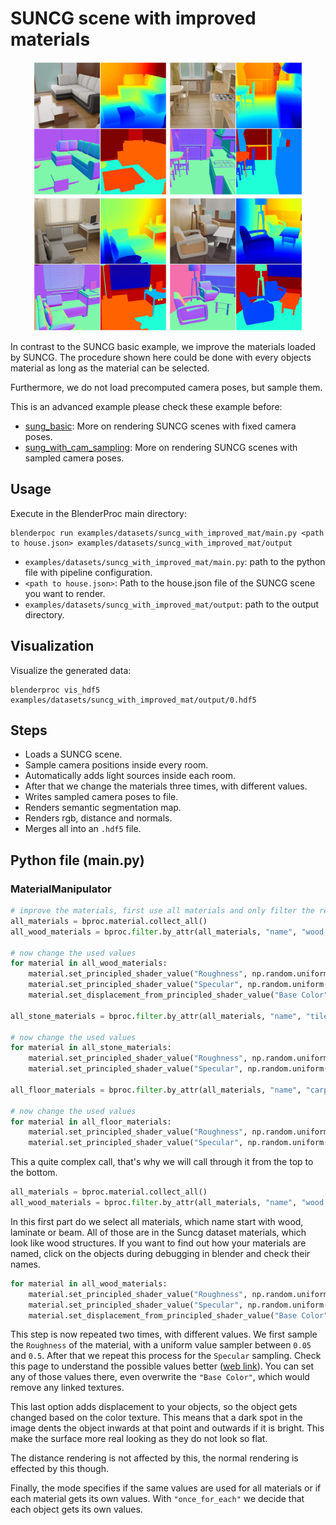 # SUNCG scene with improved materials 

<p align="center">
<img src="../../../images/readme.jpg" alt="Front readme image" width=430>
</p>

In contrast to the SUNCG basic example, we improve the materials loaded by SUNCG.
The procedure shown here could be done with every objects material as long as the material can be selected.

Furthermore, we do not load precomputed camera poses, but sample them.

This is an advanced example please check these example before:
* [sung_basic](../suncg_basic/README.md): More on rendering SUNCG scenes with fixed camera poses.
* [sung_with_cam_sampling](../suncg_with_cam_sampling/README.md): More on rendering SUNCG scenes with sampled camera poses.

## Usage

Execute in the BlenderProc main directory:

```
blenderpoc run examples/datasets/suncg_with_improved_mat/main.py <path to house.json> examples/datasets/suncg_with_improved_mat/output
```

* `examples/datasets/suncg_with_improved_mat/main.py`: path to the python file with pipeline configuration.
* `<path to house.json>`: Path to the house.json file of the SUNCG scene you want to render.
* `examples/datasets/suncg_with_improved_mat/output`: path to the output directory.

## Visualization

Visualize the generated data:

```
blenderproc vis_hdf5 examples/datasets/suncg_with_improved_mat/output/0.hdf5
```

## Steps

* Loads a SUNCG scene.
* Sample camera positions inside every room.
* Automatically adds light sources inside each room.
* After that we change the materials three times, with different values.
* Writes sampled camera poses to file.
* Renders semantic segmentation map.
* Renders rgb, distance and normals.
* Merges all into an `.hdf5` file.

## Python file (main.py)

### MaterialManipulator

```python
# improve the materials, first use all materials and only filter the relevant materials out
all_materials = bproc.material.collect_all()
all_wood_materials = bproc.filter.by_attr(all_materials, "name", "wood.*|laminate.*|beam.*", regex=True)

# now change the used values
for material in all_wood_materials:
    material.set_principled_shader_value("Roughness", np.random.uniform(0.05, 0.5))
    material.set_principled_shader_value("Specular", np.random.uniform(0.5, 1.0))
    material.set_displacement_from_principled_shader_value("Base Color", np.random.uniform(0.001, 0.15))

all_stone_materials = bproc.filter.by_attr(all_materials, "name", "tile.*|brick.*|stone.*", regex=True)

# now change the used values
for material in all_stone_materials:
    material.set_principled_shader_value("Roughness", np.random.uniform(0.0, 0.2))
    material.set_principled_shader_value("Specular", np.random.uniform(0.9, 1.0))

all_floor_materials = bproc.filter.by_attr(all_materials, "name", "carpet.*|textile.*", regex=True)

# now change the used values
for material in all_floor_materials:
    material.set_principled_shader_value("Roughness", np.random.uniform(0.5, 1.0))
    material.set_principled_shader_value("Specular", np.random.uniform(0.1, 0.3))

```

This a quite complex call, that's why we will call through it from the top to the bottom.

```python
all_materials = bproc.material.collect_all()
all_wood_materials = bproc.filter.by_attr(all_materials, "name", "wood.*|laminate.*|beam.*", regex=True)
```
In this first part do we select all materials, which name start with wood, laminate or beam. 
All of those are in the Suncg dataset materials, which look like wood structures.
If you want to find out how your materials are named, click on the objects during debugging in blender and check their names.

```python
for material in all_wood_materials:
    material.set_principled_shader_value("Roughness", np.random.uniform(0.05, 0.5))
    material.set_principled_shader_value("Specular", np.random.uniform(0.5, 1.0))
    material.set_displacement_from_principled_shader_value("Base Color", np.random.uniform(0.001, 0.15))
```

This step is now repeated two times, with different values.
We first sample the `Roughness` of the material, with a uniform value sampler between `0.05` and `0.5`.
After that we repeat this process for the `Specular` sampling.
Check this page to understand the possible values better ([web link](https://docs.blender.org/manual/en/latest/render/shader_nodes/shader/principled.html#examples)).
You can set any of those values there, even overwrite the `"Base Color"`, which would remove any linked textures.

This last option adds displacement to your objects, so the object gets changed based on the color texture.
This means that a dark spot in the image dents the object inwards at that point and outwards if it is bright.
This make the surface more real looking as they do not look so flat. 

The distance rendering is not affected by this, the normal rendering is effected by this though.

Finally, the mode specifies if the same values are used for all materials or if each material gets its own values.
With `"once_for_each"` we decide that each object gets its own values.
